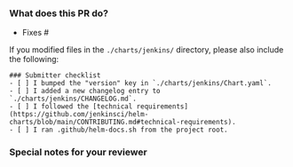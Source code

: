 <!-- markdownlint-disable MD041 -->

### What does this PR do?

<!-- Describe the purpose of this PR, and any background context.
*(optional, add the issue number in `Fixes #<issue number>`, to close that issue when the PR gets merged)*
-->

- Fixes #

If you modified files in the `./charts/jenkins/` directory, please also include the following:

```[tasklist]
### Submitter checklist
- [ ] I bumped the "version" key in `./charts/jenkins/Chart.yaml`.
- [ ] I added a new changelog entry to `./charts/jenkins/CHANGELOG.md`.
- [ ] I followed the [technical requirements](https://github.com/jenkinsci/helm-charts/blob/main/CONTRIBUTING.md#technical-requirements).
- [ ] I ran .github/helm-docs.sh from the project root.
```

### Special notes for your reviewer

<!-- Leave blank if none -->
